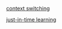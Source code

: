 [context switching](bdeba9ab_contextswitching.md)

[just-in-time learning](a1638acb_JIT_learning.md)